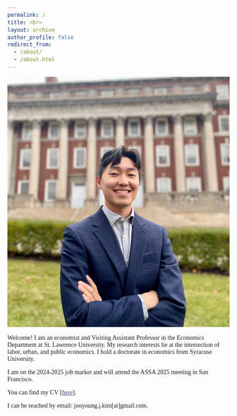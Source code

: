 ```yaml
---
permalink: /
title: <br>
layout: archive
author_profile: false
redirect_from: 
  - /about/
  - /about.html
---
```




<body>

 
<!-- <div class="container" style="max-width:100%"> -->
<div class="container2">
  
<!-- <div class="image" style="width:40%"> -->
<div class="img">
<img src="images/profile_maxwell1.png">
</div>
<!-- <div class="text" style="width:60%"> -->
<div class="text">
<p style="font-family:verdana">Welcome! I am an economist and Visiting Assistant Professor in the Economics Department at St. Lawrence University. My research interests lie at the intersection of labor, urban, and public economics. I hold a doctorate in economics from Syracuse University.</p> 

<p style="font-family:verdana">I am on the 2024-2025 job market and will attend the ASSA 2025 meeting in San Francisco.</p> 


<!--
<p style="font-family:verdana"> I enjoy working with people and communicating ideas in both informal and formal settings.</p>


<p style="font-family:verdana">I hold a doctorate in economics from Syracuse University.</p>
-->
<p style="font-family:verdana">You can find my CV [<a href="https://www.dropbox.com/scl/fi/5cx0wgzmahkogqrsmwnx5/CV_JooyoungKim.pdf?rlkey=vp7ja27ulj643gww0idqcy70a&dl=0" target="_blank" style="font-family:verdana; color: darkslateblue; text-decoration: underline;text-decoration-style: solid;text-decoration-color: 007AFF;">here</a>].</p>

<p style="font-family:verdana">I can be reached by email: jooyoung.j.kim[at]gmail.com.</p>

<br>

</div>
</div>
 



</body>

